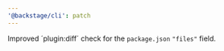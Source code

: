 ```yaml
---
'@backstage/cli': patch
---
```


Improved ´plugin:diff´ check for the `package.json` `"files"` field.
